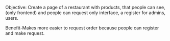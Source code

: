 Objective: Create a page of a restaurant with products, that people can see, (only frontend) and people can request only interface, a register for admins, users. 

Benefit-Makes more easier to request order because people can register and make request.
